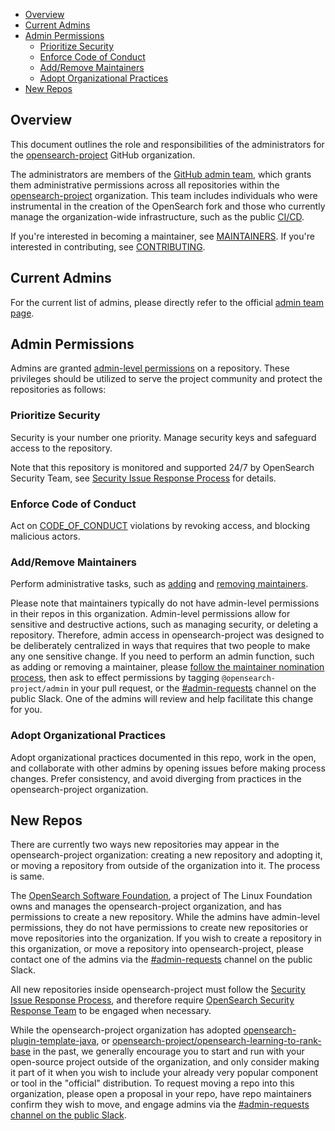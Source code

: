 - [Overview](#overview)
- [Current Admins](#current-admins)
- [Admin Permissions](#admin-permissions)
  - [Prioritize Security](#prioritize-security)
  - [Enforce Code of Conduct](#enforce-code-of-conduct)
  - [Add/Remove Maintainers](#addremove-maintainers)
  - [Adopt Organizational Practices](#adopt-organizational-practices)
- [New Repos](#new-repos)

## Overview

This document outlines the role and responsibilities of the administrators for the [opensearch-project](https://github.com/opensearch-project/) GitHub organization.

The administrators are members of the [GitHub admin team](https://github.com/orgs/opensearch-project/teams/admin), which grants them administrative permissions across all repositories within the [opensearch-project](https://github.com/opensearch-project/) organization. This team includes individuals who were instrumental in the creation of the OpenSearch fork and those who currently manage the organization-wide infrastructure, such as the public [CI/CD](https://build.ci.opensearch.org/).

If you're interested in becoming a maintainer, see [MAINTAINERS](MAINTAINERS.md). If you're interested in contributing, see [CONTRIBUTING](CONTRIBUTING.md).

## Current Admins

For the current list of admins, please directly refer to the official [admin team page](https://github.com/orgs/opensearch-project/teams/admin).

## Admin Permissions

Admins are granted [admin-level permissions](https://docs.github.com/en/organizations/managing-access-to-your-organizations-repositories/repository-permission-levels-for-an-organization) on a repository. These privileges should be utilized to serve the project community and protect the repositories as follows:

### Prioritize Security

Security is your number one priority. Manage security keys and safeguard access to the repository.

Note that this repository is monitored and supported 24/7 by OpenSearch Security Team, see [Security Issue Response Process](SECURITY.md) for details.

### Enforce Code of Conduct

Act on [CODE_OF_CONDUCT](CODE_OF_CONDUCT.md) violations by revoking access, and blocking malicious actors.

### Add/Remove Maintainers

Perform administrative tasks, such as [adding](RESPONSIBILITIES.md#adding-a-new-maintainer) and [removing maintainers](RESPONSIBILITIES.md#removing-a-maintainer).

Please note that maintainers typically do not have admin-level permissions in their repos in this organization. Admin-level permissions allow for sensitive and destructive actions, such as managing security, or deleting a repository. Therefore, admin access in opensearch-project was designed to be deliberately centralized in ways that requires that two people to make any one sensitive change. If you need to perform an admin function, such as adding or removing a maintainer, please [follow the maintainer nomination process](RESPONSIBILITIES.md#becoming-a-maintainer), then ask to effect permissions by tagging `@opensearch-project/admin` in your pull request, or the [#admin-requests](https://opensearch.slack.com/archives/C051CKVFB2A) channel on the public Slack. One of the admins will review and help facilitate this change for you.

### Adopt Organizational Practices

Adopt organizational practices documented in this repo, work in the open, and collaborate with other admins by opening issues before making process changes. Prefer consistency, and avoid diverging from practices in the opensearch-project organization.

## New Repos

There are currently two ways new repositories may appear in the opensearch-project organization: creating a new repository and adopting it, or moving a repository from outside of the organization into it. The process is same.

The [OpenSearch Software Foundation](https://foundation.opensearch.org/), a project of The Linux Foundation owns and manages the opensearch-project organization, and has permissions to create a new repository. While the admins have admin-level permissions, they do not have permissions to create new repositories or move repositories into the organization. If you wish to create a repository in this organization, or move a repository into opensearch-project, please contact one of the admins via the [#admin-requests](https://opensearch.slack.com/archives/C051CKVFB2A) channel on the public Slack.

All new repositories inside opensearch-project must follow the [Security Issue Response Process](SECURITY.md), and therefore require [OpenSearch Security Response Team](SECURITY.md#security-response-team-srt) to be engaged when necessary. 

While the opensearch-project organization has adopted [opensearch-plugin-template-java](https://github.com/opensearch-project/opensearch-plugin-template-java), or [opensearch-project/opensearch-learning-to-rank-base](https://github.com/opensearch-project/opensearch-learning-to-rank-base) in the past, we generally encourage you to start and run with your open-source project outside of the organization, and only consider making it part of it when you wish to include your already very popular component or tool in the "official" distribution. To request moving a repo into this organization, please open a proposal in your repo, have repo maintainers confirm they wish to move, and engage admins via the [#admin-requests channel on the public Slack](https://opensearch.slack.com/archives/C051CKVFB2A).
